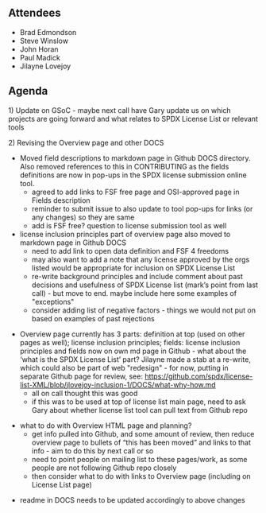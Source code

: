 ## Attendees

  - Brad Edmondson
  - Steve Winslow
  - John Horan
  - Paul Madick
  - Jilayne Lovejoy

## Agenda

1\) Update on GSoC - maybe next call have Gary update us on which
projects are going forward and what relates to SPDX License List or
relevant tools

2\) Revising the Overview page and other DOCS

  - Moved field descriptions to markdown page in Github DOCS directory.
    Also removed references to this in CONTRIBUTING as the fields
    definitions are now in pop-ups in the SPDX license submission online
    tool.
      - agreed to add links to FSF free page and OSI-approved page in
        Fields description
      - reminder to submit issue to also update to tool pop-ups for
        links (or any changes) so they are same
      - add is FSF free? question to license submission tool as well
  - license inclusion principles part of overview page also moved to
    markdown page in Github DOCS
      - need to add link to open data definition and FSF 4 freedoms
      - may also want to add a note that any license approved by the
        orgs listed would be appropriate for inclusion on SPDX License
        List
      - re-write background principles and include comment about past
        decisions and usefulness of SPDX License list (mark’s point from
        last call) - but move to end. maybe include here some examples
        of "exceptions"
      - consider adding list of negative factors - things we would not
        put on based on examples of past rejections

<!-- end list -->

  - Overview page currently has 3 parts: definition at top (used on
    other pages as well); license inclusion principles; fields: license
    inclusion principles and fields now on own md page in Github - what
    about the ‘what is the SPDX License List’ part? Jilayne made a stab
    at a re-write, which could also be part of web "redesign" - for now,
    putting in separate Github page for review, see:
    <https://github.com/spdx/license-list-XML/blob/jlovejoy-inclusion-1/DOCS/what-why-how.md>
      - all on call thought this was good
      - if this was to be used at top of license list main page, need to
        ask Gary about whether license list tool can pull text from
        Github repo

<!-- end list -->

  - what to do with Overview HTML page and planning?
      - get info pulled into Github, and some amount of review, then
        reduce overview page to bullets of “this has been moved” and
        links to that info - aim to do this by next call or so
      - need to point people on mailing list to these pages/work, as
        some people are not following Github repo closely
      - then consider what to do with links to Overview page (including
        on License List page)

<!-- end list -->

  - readme in DOCS needs to be updated accordingly to above changes
